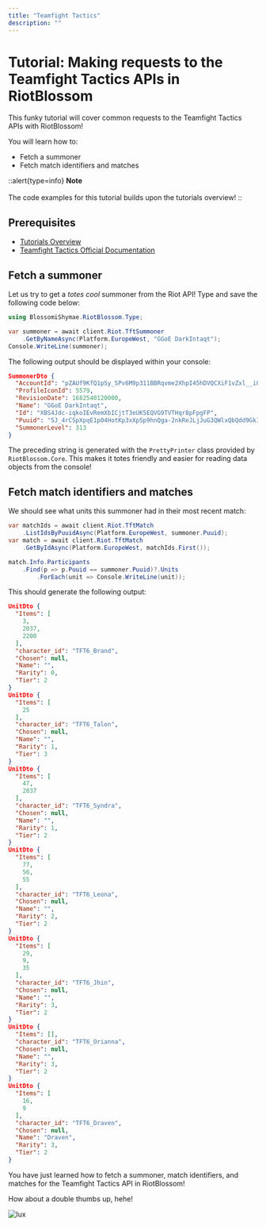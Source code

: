 ```yaml
---
title: "Teamfight Tactics"
description: ""
---
```


# Tutorial: Making requests to the Teamfight Tactics APIs in RiotBlossom

This funky tutorial will cover common requests to the Teamfight Tactics APIs with 
RiotBlossom!

You will learn how to:
- Fetch a summoner
- Fetch match identifiers and matches

::alert{type=info}
**Note**
<br>
<br>
The code examples for this tutorial builds upon the tutorials overview!
::

## Prerequisites
- [Tutorials Overview](/tutorials/overview)
- [Teamfight Tactics Official Documentation](https://developer.riotgames.com/docs/tft)

## Fetch a summoner

Let us try to get a *totes cool* summoner from the Riot API! Type and save the 
following code below:

```csharp
using BlossomiShymae.RiotBlossom.Type;

var summoner = await client.Riot.TftSummoner
    .GetByNameAsync(Platform.EuropeWest, "GGoE DarkIntaqt");
Console.WriteLine(summoner);
```

The following output should be displayed within your console:

```json
SummonerDto {
  "AccountId": "pZAUf9KfQ1pSy_SPv6M9p311BBRqvme2XhpI45hDVQCXiF1vZxl__i80",
  "ProfileIconId": 5579,
  "RevisionDate": 1682540120000,
  "Name": "GGoE DarkIntaqt",
  "Id": "XBS4Jdc-iqkoIEvRemXbICjtT3eUK5EQVG9TVTHqr8pFpgFP",
  "Puuid": "5J_4rCSpXpqE1p04HotKp3xXpSp9hnQga-2nkReJLjJuG3QWlxQbQdd9Gk19BKMNTaMl7DNu5rKePQ",
  "SummonerLevel": 313
}
```

The preceding string is generated with the `PrettyPrinter` class provided by `RiotBlossom.Core`. This makes it totes friendly and easier for reading data objects from the console! 

## Fetch match identifiers and matches

We should see what units this summoner had in their most recent match:

```csharp
var matchIds = await client.Riot.TftMatch
    .ListIdsByPuuidAsync(Platform.EuropeWest, summoner.Puuid);
var match = await client.Riot.TftMatch
    .GetByIdAsync(Platform.EuropeWest, matchIds.First());

match.Info.Participants
    .Find(p => p.Puuid == summoner.Puuid)?.Units
        .ForEach(unit => Console.WriteLine(unit));
```

This should generate the following output:

```json
UnitDto {
  "Items": [
    3,
    2037,
    2200
  ],
  "character_id": "TFT6_Brand",
  "Chosen": null,
  "Name": "",
  "Rarity": 0,
  "Tier": 2
}
UnitDto {
  "Items": [
    25
  ],
  "character_id": "TFT6_Talon",
  "Chosen": null,
  "Name": "",
  "Rarity": 1,
  "Tier": 3
}
UnitDto {
  "Items": [
    47,
    2037
  ],
  "character_id": "TFT6_Syndra",
  "Chosen": null,
  "Name": "",
  "Rarity": 1,
  "Tier": 2
}
UnitDto {
  "Items": [
    77,
    56,
    55
  ],
  "character_id": "TFT6_Leona",
  "Chosen": null,
  "Name": "",
  "Rarity": 2,
  "Tier": 2
}
UnitDto {
  "Items": [
    29,
    9,
    35
  ],
  "character_id": "TFT6_Jhin",
  "Chosen": null,
  "Name": "",
  "Rarity": 3,
  "Tier": 2
}
UnitDto {
  "Items": [],
  "character_id": "TFT6_Orianna",
  "Chosen": null,
  "Name": "",
  "Rarity": 3,
  "Tier": 2
}
UnitDto {
  "Items": [
    16,
    9
  ],
  "character_id": "TFT6_Draven",
  "Chosen": null,
  "Name": "Draven",
  "Rarity": 3,
  "Tier": 2
}
```

You have just learned how to fetch a summoner, match identifiers, and matches for the Teamfight Tactics API in RiotBlossom!

How about a double thumbs up, hehe!

![lux](/img/tutorials-tft-lux.png)
